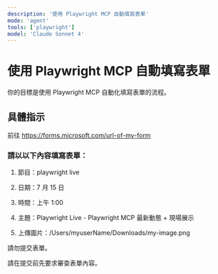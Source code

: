 ```yaml
---
description: '使用 Playwright MCP 自動填寫表單'
mode: 'agent'
tools: ['playwright']
model: 'Claude Sonnet 4'
---
```


# 使用 Playwright MCP 自動填寫表單

你的目標是使用 Playwright MCP 自動化填寫表單的流程。

## 具體指示

前往 https://forms.microsoft.com/url-of-my-form

### 請以以下內容填寫表單：

1. 節目：playwright live

2. 日期：7 月 15 日

3. 時間：上午 1:00

4. 主題：Playwright Live - Playwright MCP 最新動態 + 現場展示

5. 上傳圖片：/Users/myuserName/Downloads/my-image.png

請勿提交表單。

請在提交前先要求審查表單內容。
